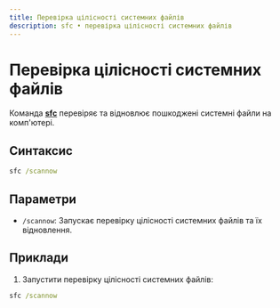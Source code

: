 ```yaml
---
title: Перевірка цілісності системних файлів
description: sfc • перевірка цілісності системних файлів
---
```


# Перевірка цілісності системних файлів

Команда **[sfc](https://docs.microsoft.com/en-us/windows-server/administration/windows-commands/sfc 'Microsoft Dosc')** перевіряє та відновлює пошкоджені системні файли на комп'ютері.

## Синтаксис

```cmd
sfc /scannow
```

## Параметри

- `/scannow`: Запускає перевірку цілісності системних файлів та їх відновлення.

## Приклади

1. Запустити перевірку цілісності системних файлів:

```cmd
sfc /scannow
```
